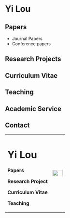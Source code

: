 # **Yi Lou**
## Papers
 - Journal Papers
 - Conference papers
## Research Projects
## Curriculum Vitae
## Teaching
## Academic Service
## Contact
<table border="0">
  <tr>
    <td width="75%">
      <h1>Yi Lou</h1>
        <p><b>Papers</b></p>
      <p><b>Research Project</b></p>
      <p><b>Curriculum Vitae</b></p>
      <p><b>Teaching</b></p>
    </td>
    <td width="25%">
      <img src="/未裁剪.jpg" width="100%">  
    </td>
  </tr>
</table>
